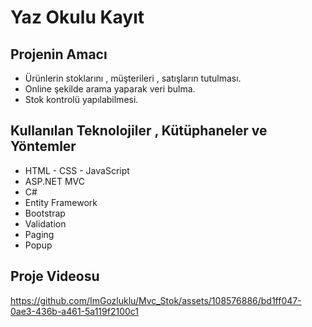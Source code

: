 # Yaz Okulu Kayıt

## Projenin Amacı
- Ürünlerin stoklarını , müşterileri , satışların tutulması. 
- Online şekilde arama yaparak veri bulma.
- Stok kontrolü yapılabilmesi.

## Kullanılan Teknolojiler , Kütüphaneler ve Yöntemler
- HTML - CSS - JavaScript
- ASP.NET MVC
- C#
- Entity Framework
- Bootstrap
- Validation
- Paging
- Popup
  

## Proje Videosu

https://github.com/ImGozluklu/Mvc_Stok/assets/108576886/bd1ff047-0ae3-436b-a461-5a119f2100c1

